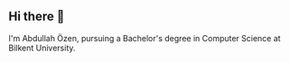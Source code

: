 ## Hi there 👋

I'm Abdullah Özen, pursuing a Bachelor's degree in Computer Science at Bilkent University.
